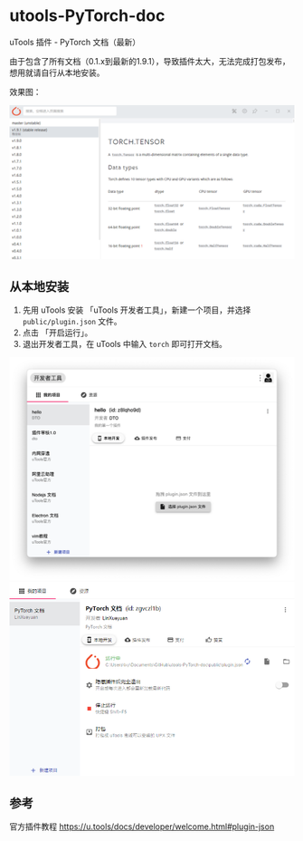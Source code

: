 # utools-PyTorch-doc
uTools 插件 - PyTorch 文档（最新）

由于包含了所有文档（0.1.x到最新的1.9.1），导致插件太大，无法完成打包发布，想用就请自行从本地安装。

效果图：

![](screen.png)
## 从本地安装

1. 先用 uTools 安装 「uTools 开发者工具」，新建一个项目，并选择 `public/plugin.json` 文件。
2. 点击 「开启运行」。
3. 退出开发者工具，在 uTools 中输入 `torch` 即可打开文档。

![](developer.png)
![](usage.png)

## 参考

官方插件教程 https://u.tools/docs/developer/welcome.html#plugin-json